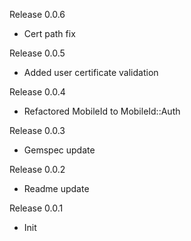 Release 0.0.6
* Cert path fix

Release 0.0.5
* Added user certificate validation 

Release 0.0.4
* Refactored MobileId to MobileId::Auth

Release 0.0.3
* Gemspec update

Release 0.0.2
* Readme update

Release 0.0.1
* Init

